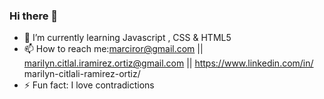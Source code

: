### Hi there 👋


- 🌱 I’m currently learning Javascript , CSS & HTML5 
- 📫 How to reach me:marciror@gmail.com || marilyn.citlal.iramirez.ortiz@gmail.com || https://www.linkedin.com/in/ marilyn-citlali-ramirez-ortiz/
- ⚡ Fun fact: I love contradictions









